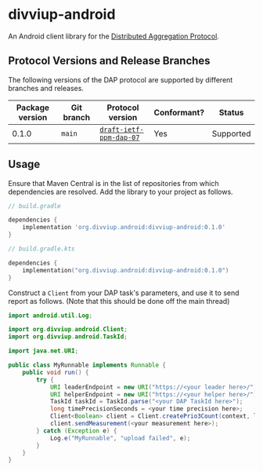 # divviup-android
An Android client library for the [Distributed Aggregation Protocol][DAP].

[DAP]: https://datatracker.ietf.org/doc/draft-ietf-ppm-dap/

## Protocol Versions and Release Branches

The following versions of the DAP protocol are supported by different branches
and releases.

| Package version     | Git branch | Protocol version                    | Conformant? | Status    |
|---------------------|------------|-------------------------------------|-------------|-----------|
| 0.1.0 | `main`     | [`draft-ietf-ppm-dap-07`][draft-07] | Yes         | Supported |

[draft-07]: https://datatracker.ietf.org/doc/draft-ietf-ppm-dap/07/

## Usage

Ensure that Maven Central is in the list of repositories from which
dependencies are resolved. Add the library to your project as follows.

```groovy
// build.gradle

dependencies {
    implementation 'org.divviup.android:divviup-android:0.1.0'
}
```

```kotlin
// build.gradle.kts

dependencies {
    implementation("org.divviup.android:divviup-android:0.1.0")
}
```

Construct a `Client` from your DAP task's parameters, and use it to send report as follows.
(Note that this should be done off the main thread)

```java
import android.util.Log;

import org.divviup.android.Client;
import org.divviup.android.TaskId;

import java.net.URI;

public class MyRunnable implements Runnable {
    public void run() {
        try {
            URI leaderEndpoint = new URI("https://<your leader here>/");
            URI helperEndpoint = new URI("https://<your helper here>/");
            TaskId taskId = TaskId.parse("<your DAP TaskId here>");
            long timePrecisionSeconds = <your time precision here>;
            Client<Boolean> client = Client.createPrio3Count(context, leaderEndpoint, helperEndpoint, taskId, timePrecisionSeconds);
            client.sendMeasurement(<your measurement here>);
        } catch (Exception e) {
            Log.e("MyRunnable", "upload failed", e);
        }
    }
}
```
